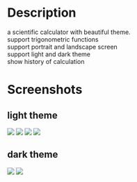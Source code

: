 
# Description
 a scientific calculator with beautiful theme.  
 support trigonometric functions  
 support portrait and landscape screen  
support light and dark theme  
 show history of calculation  


# Screenshots
## light theme
![](https://github.com/user-attachments/assets/266dfc1f-d4b0-416e-98df-ba735903419f)
![](https://github.com/user-attachments/assets/e99daabf-c10d-4cf0-9dc9-f70c123ae0e7)
![](https://github.com/user-attachments/assets/7e9c2449-57a6-48c5-8ccf-55c1bd497d3f)
![](https://github.com/user-attachments/assets/e7758565-ea96-4970-87f6-7a5fef6421ee)
## dark theme
![](https://github.com/user-attachments/assets/6cdb40a1-4b89-470d-a5bd-b13627867df7)
![](https://github.com/user-attachments/assets/73b7ae74-6d61-4ed5-9627-1270d1f379aa)






